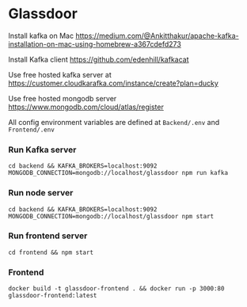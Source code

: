 # Glassdoor
Install kafka on Mac https://medium.com/@Ankitthakur/apache-kafka-installation-on-mac-using-homebrew-a367cdefd273

Install Kafka client https://github.com/edenhill/kafkacat

Use free hosted kafka server at https://customer.cloudkarafka.com/instance/create?plan=ducky

Use free hosted mongodb server https://www.mongodb.com/cloud/atlas/register

All config environment variables are defined at `Backend/.env` and `Frontend/.env`
### Run Kafka server

```
cd backend && KAFKA_BROKERS=localhost:9092 MONGODB_CONNECTION=mongodb://localhost/glassdoor npm run kafka
```

### Run node server
```
cd backend && KAFKA_BROKERS=localhost:9092 MONGODB_CONNECTION=mongodb://localhost/glassdoor npm start
```

### Run frontend server
```
cd frontend && npm start
```

### Frontend
```
docker build -t glassdoor-frontend . && docker run -p 3000:80 glassdoor-frontend:latest
```

